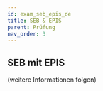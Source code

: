 ```yaml
---
id: exam_seb_epis_de
title: SEB & EPIS
parent: Prüfung
nav_order: 3
---
```


## SEB mit EPIS

(weitere Informationen folgen)